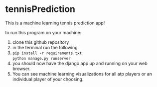 # tennisPrediction

This is a machine learning tennis prediction app!

to run this program on your machine:
1. clone this github repository
3. in the terminal run the following
4. 
   `pip install -r requirements.txt`  
   `python manage.py runserver`
5. you should now have the django app up and running on your web browser.
6. You can see machine learning visualizations for all atp players or an individual player of your choosing.
